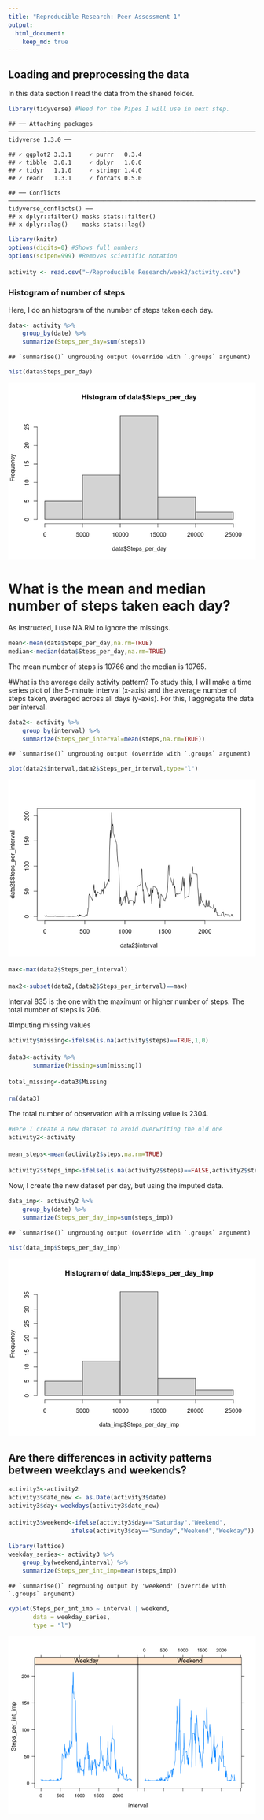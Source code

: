 ```yaml
---
title: "Reproducible Research: Peer Assessment 1"
output: 
  html_document: 
    keep_md: true
---
```



## Loading and preprocessing the data
In this data section I read the data from the shared folder. 


```r
library(tidyverse) #Need for the Pipes I will use in next step.
```

```
## ── Attaching packages ───────────────────────────────────────────────────────────────────────────────── tidyverse 1.3.0 ──
```

```
## ✓ ggplot2 3.3.1     ✓ purrr   0.3.4
## ✓ tibble  3.0.1     ✓ dplyr   1.0.0
## ✓ tidyr   1.1.0     ✓ stringr 1.4.0
## ✓ readr   1.3.1     ✓ forcats 0.5.0
```

```
## ── Conflicts ──────────────────────────────────────────────────────────────────────────────────── tidyverse_conflicts() ──
## x dplyr::filter() masks stats::filter()
## x dplyr::lag()    masks stats::lag()
```

```r
library(knitr)
options(digits=0) #Shows full numbers
options(scipen=999) #Removes scientific notation

activity <- read.csv("~/Reproducible Research/week2/activity.csv")
```

### Histogram of number of steps
Here, I do an histogram of the number of steps taken each day.


```r
data<- activity %>% 
    group_by(date) %>% 
    summarize(Steps_per_day=sum(steps))
```

```
## `summarise()` ungrouping output (override with `.groups` argument)
```

```r
hist(data$Steps_per_day)
```

![](PA1_template_files/figure-html/unnamed-chunk-2-1.png)<!-- -->

# What is the mean and median number of steps taken each day? 
As instructed, I use NA.RM to ignore the missings. 

```r
mean<-mean(data$Steps_per_day,na.rm=TRUE)
median<-median(data$Steps_per_day,na.rm=TRUE)
```

The mean number of steps is 10766 and the median is 10765. 

#What is the average daily activity pattern?
To study this, I will make a time series plot of the 5-minute interval (x-axis) and the average number of steps taken, averaged across all days (y-axis). For this, I aggregate the data per interval.


```r
data2<- activity %>% 
    group_by(interval) %>% 
    summarize(Steps_per_interval=mean(steps,na.rm=TRUE))
```

```
## `summarise()` ungrouping output (override with `.groups` argument)
```

```r
plot(data2$interval,data2$Steps_per_interval,type="l")
```

![](PA1_template_files/figure-html/unnamed-chunk-4-1.png)<!-- -->

```r
max<-max(data2$Steps_per_interval)

max2<-subset(data2,(data2$Steps_per_interval)==max)
```

Interval 835 is the one with the maximum or higher number of steps. The total number of steps is 206.

#Imputing missing values

```r
activity$missing<-ifelse(is.na(activity$steps)==TRUE,1,0)

data3<-activity %>% 
       summarize(Missing=sum(missing))

total_missing<-data3$Missing

rm(data3)
```

The total number of observation with a missing value is 2304.


```r
#Here I create a new dataset to avoid overwriting the old one
activity2<-activity

mean_steps<-mean(activity2$steps,na.rm=TRUE)

activity2$steps_imp<-ifelse(is.na(activity2$steps)==FALSE,activity2$steps,mean_steps)
```

Now, I create the new dataset per day, but using the imputed data.


```r
data_imp<- activity2 %>% 
    group_by(date) %>% 
    summarize(Steps_per_day_imp=sum(steps_imp))
```

```
## `summarise()` ungrouping output (override with `.groups` argument)
```

```r
hist(data_imp$Steps_per_day_imp)
```

![](PA1_template_files/figure-html/unnamed-chunk-6-1.png)<!-- -->

## Are there differences in activity patterns between weekdays and weekends?

```r
activity3<-activity2
activity3$date_new <- as.Date(activity3$date)
activity3$day<-weekdays(activity3$date_new)

activity3$weekend<-ifelse(activity3$day=="Saturday","Weekend",
                  ifelse(activity3$day=="Sunday","Weekend","Weekday"))
```


```r
library(lattice)
weekday_series<- activity3 %>% 
    group_by(weekend,interval) %>% 
    summarize(Steps_per_int_imp=mean(steps_imp))
```

```
## `summarise()` regrouping output by 'weekend' (override with `.groups` argument)
```

```r
xyplot(Steps_per_int_imp ~ interval | weekend,
       data = weekday_series,
       type = "l")
```

![](PA1_template_files/figure-html/unnamed-chunk-8-1.png)<!-- -->
